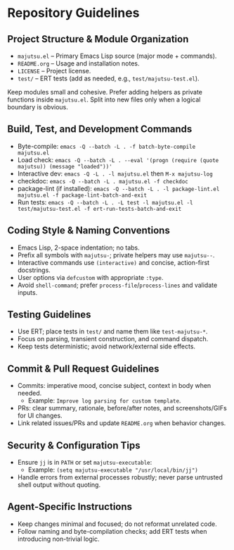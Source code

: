 # Repository Guidelines

## Project Structure & Module Organization
- `majutsu.el` – Primary Emacs Lisp source (major mode + commands).
- `README.org` – Usage and installation notes.
- `LICENSE` – Project license.
- `test/` – ERT tests (add as needed, e.g., `test/majutsu-test.el`).

Keep modules small and cohesive. Prefer adding helpers as private functions inside `majutsu.el`. Split into new files only when a logical boundary is obvious.

## Build, Test, and Development Commands
- Byte-compile: `emacs -Q --batch -L . -f batch-byte-compile majutsu.el`
- Load check: `emacs -Q --batch -L . --eval '(progn (require (quote majutsu)) (message "loaded"))'`
- Interactive dev: `emacs -Q -L . -l majutsu.el` then `M-x majutsu-log`
- checkdoc: `emacs -Q --batch -L . majutsu.el -f checkdoc`
- package-lint (if installed): `emacs -Q --batch -L . -l package-lint.el majutsu.el -f package-lint-batch-and-exit`
- Run tests: `emacs -Q --batch -L . -L test -l majutsu.el -l test/majutsu-test.el -f ert-run-tests-batch-and-exit`

## Coding Style & Naming Conventions
- Emacs Lisp, 2-space indentation; no tabs.
- Prefix all symbols with `majutsu-`; private helpers may use `majutsu--`.
- Interactive commands use `(interactive)` and concise, action-first docstrings.
- User options via `defcustom` with appropriate `:type`.
- Avoid `shell-command`; prefer `process-file`/`process-lines` and validate inputs.

## Testing Guidelines
- Use ERT; place tests in `test/` and name them like `test-majutsu-*`.
- Focus on parsing, transient construction, and command dispatch.
- Keep tests deterministic; avoid network/external side effects.

## Commit & Pull Request Guidelines
- Commits: imperative mood, concise subject, context in body when needed.
  - Example: `Improve log parsing for custom template`.
- PRs: clear summary, rationale, before/after notes, and screenshots/GIFs for UI changes.
- Link related issues/PRs and update `README.org` when behavior changes.

## Security & Configuration Tips
- Ensure `jj` is in `PATH` or set `majutsu-executable`:
  - Example: `(setq majutsu-executable "/usr/local/bin/jj")`
- Handle errors from external processes robustly; never parse untrusted shell output without quoting.

## Agent-Specific Instructions
- Keep changes minimal and focused; do not reformat unrelated code.
- Follow naming and byte-compilation checks; add ERT tests when introducing non-trivial logic.
